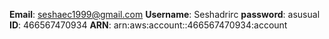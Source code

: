 **Email**: seshaec1999@gmail.com
**Username**: Seshadrirc
**password**: asusual
**ID**: 466567470934
**ARN**: arn:aws:account::466567470934:account
